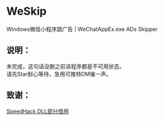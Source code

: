 # WeSkip
Windows微信小程序跳广告 | WeChatAppEx.exe ADs Skipper
## 说明：
未完成，这句话没删之前该程序都是不可用状态。  
请先Star耐心等待，急用可推特DM催一声。
## 致谢：
[SpeedHack DLL部分借用](https://github.com/absoIute/Speedhack)
